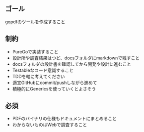 ## ゴール
gopdfのツールを作成すること


## 制約
- PureGoで実装すること
- 設計所や調査結果はつど、docsフォルダにmarkdownで残すこと
- docsフォルダの設計書を確認してから開発や設計に進むこと
- Testableなコード意識すること
- TDDを軸に考えてください
- 適宜GitHubにcommit/pushしながら進めて
- 積極的にGenericsを使っていくとよさそう


## 必須
- PDFのバイナリの仕様もドキュメントにまとめること
- わからないものはWebで調査すること
